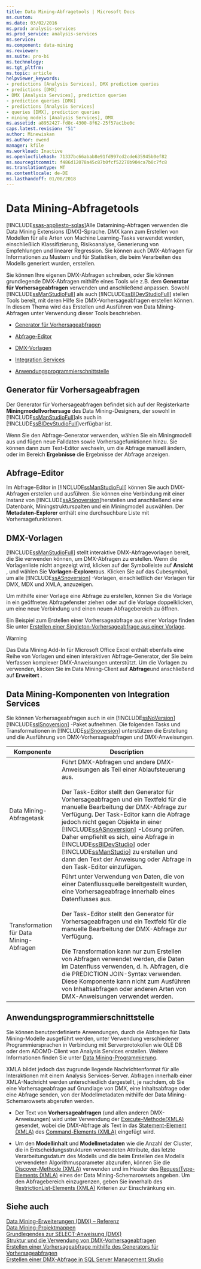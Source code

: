 ```yaml
---
title: Data Mining-Abfragetools | Microsoft Docs
ms.custom: 
ms.date: 03/02/2016
ms.prod: analysis-services
ms.prod_service: analysis-services
ms.service: 
ms.component: data-mining
ms.reviewer: 
ms.suite: pro-bi
ms.technology: 
ms.tgt_pltfrm: 
ms.topic: article
helpviewer_keywords:
- predictions [Analysis Services], DMX prediction queries
- predictions [DMX]
- DMX [Analysis Services], prediction queries
- prediction queries [DMX]
- predictions [Analysis Services]
- queries [DMX], prediction queries
- mining models [Analysis Services], DMX
ms.assetid: a8952427-fd8c-4300-8f62-25f57ac1be0c
caps.latest.revision: "51"
author: Minewiskan
ms.author: owend
manager: kfile
ms.workload: Inactive
ms.openlocfilehash: 71337bc66abab8e91fd997cd2cde635945b0ef82
ms.sourcegitcommit: f486d12078a45c87b0fcf52270b904ca7b0c7fc8
ms.translationtype: MT
ms.contentlocale: de-DE
ms.lasthandoff: 01/08/2018
---
```

# <a name="data-mining-query-tools"></a>Data Mining-Abfragetools
[!INCLUDE[ssas-appliesto-sqlas](../../includes/ssas-appliesto-sqlas.md)]Alle Datamining-Abfragen verwenden die Data Mining Extensions (DMX)-Sprache. DMX kann zum Erstellen von Modellen für alle Arten von Machine Learning-Tasks verwendet werden, einschließlich Klassifizierung, Risikoanalyse, Generierung von Empfehlungen und linearer Regression. Sie können auch DMX-Abfragen für Informationen zu Mustern und für Statistiken, die beim Verarbeiten des Modells generiert wurden, erstellen.  
  
 Sie können Ihre eigenen DMX-Abfragen schreiben, oder Sie können grundlegende DMX-Abfragen mithilfe eines Tools wie z.B. dem **Generator für Vorhersageabfragen** verwenden und anschließend anpassen. Sowohl [!INCLUDE[ssManStudioFull](../../includes/ssmanstudiofull-md.md)] als auch [!INCLUDE[ssBIDevStudioFull](../../includes/ssbidevstudiofull-md.md)] stellen Tools bereit, mit deren Hilfe Sie DMX-Vorhersageabfragen erstellen können. In diesem Thema wird das Erstellen und Ausführen von Data Mining-Abfragen unter Verwendung dieser Tools beschrieben.  
  
-   [Generator für Vorhersageabfragen](#bkmk_Builder)  
  
-   [Abfrage-Editor](#bkmk_QueryEditor)  
  
-   [DMX-Vorlagen](#bkmk_Templates)  
  
-   [Integration Services](#bkmk_SSIS)  
  
-   [Anwendungsprogrammierschnittstelle](#bkmk_API)  
  
##  <a name="bkmk_Builder"></a> Generator für Vorhersageabfragen  
 Der Generator für Vorhersageabfragen befindet sich auf der Registerkarte **Miningmodellvorhersage** des Data Mining-Designers, der sowohl in [!INCLUDE[ssManStudioFull](../../includes/ssmanstudiofull-md.md)]als auch in [!INCLUDE[ssBIDevStudioFull](../../includes/ssbidevstudiofull-md.md)]verfügbar ist.  
  
 Wenn Sie den Abfrage-Generator verwenden, wählen Sie ein Miningmodell aus und fügen neue Falldaten sowie Vorhersagefunktionen hinzu. Sie können dann zum Text-Editor wechseln, um die Abfrage manuell ändern, oder im Bereich **Ergebnisse** die Ergebnisse der Abfrage anzeigen.  
  
##  <a name="bkmk_QueryEditor"></a> Abfrage-Editor  
 Im Abfrage-Editor in [!INCLUDE[ssManStudioFull](../../includes/ssmanstudiofull-md.md)] können Sie auch DMX-Abfragen erstellen und ausführen. Sie können eine Verbindung mit einer Instanz von [!INCLUDE[ssASnoversion](../../includes/ssasnoversion-md.md)]herstellen und anschließend eine Datenbank, Miningstrukturspalten und ein Miningmodell auswählen. Der **Metadaten-Explorer** enthält eine durchsuchbare Liste mit Vorhersagefunktionen.  
  
##  <a name="bkmk_Templates"></a> DMX-Vorlagen  
 [!INCLUDE[ssManStudioFull](../../includes/ssmanstudiofull-md.md)] stellt interaktive DMX-Abfragevorlagen bereit, die Sie verwenden können, um DMX-Abfragen zu erstellen. Wenn die Vorlagenliste nicht angezeigt wird, klicken auf der Symbolleiste auf **Ansicht** , und wählen Sie **Vorlagen-Explorer**aus. Klicken Sie auf das Cubesymbol, um alle [!INCLUDE[ssASnoversion](../../includes/ssasnoversion-md.md)] -Vorlagen, einschließlich der Vorlagen für DMX, MDX und XMLA, anzuzeigen.  
  
 Um mithilfe einer Vorlage eine Abfrage zu erstellen, können Sie die Vorlage in ein geöffnetes Abfragefenster ziehen oder auf die Vorlage doppelklicken, um eine neue Verbindung und einen neuen Abfragebereich zu öffnen.  
  
 Ein Beispiel zum Erstellen einer Vorhersageabfrage aus einer Vorlage finden Sie unter [Erstellen einer Singleton-Vorhersageabfrage aus einer Vorlage](../../analysis-services/data-mining/create-a-singleton-prediction-query-from-a-template.md).  
  
> [!WARNING]  
>  Das Data Mining Add-In für Microsoft Office Excel enthält ebenfalls eine Reihe von Vorlagen und einen interaktiven Abfrage-Generator, der Sie beim Verfassen komplexer DMX-Anweisungen unterstützt. Um die Vorlagen zu verwenden, klicken Sie im Data Mining-Client auf **Abfrage**und anschließend auf **Erweitert** .  
  
##  <a name="bkmk_SSIS"></a> Data Mining-Komponenten von Integration Services  
 Sie können Vorhersageabfragen auch in ein [!INCLUDE[ssNoVersion](../../includes/ssnoversion-md.md)] [!INCLUDE[ssISnoversion](../../includes/ssisnoversion-md.md)] -Paket aufnehmen. Die folgenden Tasks und Transformationen in [!INCLUDE[ssISnoversion](../../includes/ssisnoversion-md.md)] unterstützen die Erstellung und die Ausführung von DMX-Vorhersageabfragen und DMX-Anweisungen.  
  
|Komponente|Description|  
|---------------|-----------------|  
|Data Mining-Abfragetask|Führt DMX-Abfragen und andere DMX-Anweisungen als Teil einer Ablaufsteuerung aus.<br /><br /> Der Task-Editor stellt den Generator für Vorhersageabfragen und ein Textfeld für die manuelle Bearbeitung der DMX-Abfrage zur Verfügung. Der Task-Editor kann die Abfrage jedoch nicht gegen Objekte in einer [!INCLUDE[ssASnoversion](../../includes/ssasnoversion-md.md)] -Lösung prüfen. Daher empfiehlt es sich, eine Abfrage in [!INCLUDE[ssBIDevStudio](../../includes/ssbidevstudio-md.md)] oder [!INCLUDE[ssManStudio](../../includes/ssmanstudio-md.md)] zu erstellen und dann den Text der Anweisung oder Abfrage in den Task-Editor einzufügen.|  
|Transformation für Data Mining-Abfragen|Führt unter Verwendung von Daten, die von einer Datenflussquelle bereitgestellt wurden, eine Vorhersageabfrage innerhalb eines Datenflusses aus.<br /><br /> Der Task-Editor stellt den Generator für Vorhersageabfragen und ein Textfeld für die manuelle Bearbeitung der DMX-Abfrage zur Verfügung.<br /><br /> Die Transformation kann nur zum Erstellen von Abfragen verwendet werden, die Daten im Datenfluss verwenden, d. h. Abfragen, die die PREDICTION JOIN-Syntax verwenden. Diese Komponente kann nicht zum Ausführen von Inhaltsabfragen oder anderen Arten von DMX-Anweisungen verwendet werden.|  
  
##  <a name="bkmk_API"></a> Anwendungsprogrammierschnittstelle  
 Sie können benutzerdefinierte Anwendungen, durch die Abfragen für Data Mining-Modelle ausgeführt werden, unter Verwendung verschiedener Programmiersprachen in Verbindung mit Serverprotokollen wie OLE DB oder dem ADOMD-Client von Analysis Services erstellen. Weitere Informationen finden Sie unter [Data Mining-Programmierung](../../analysis-services/data-mining-programming.md).  
  
 XMLA bildet jedoch das zugrunde liegende Nachrichtenformat für alle Interaktionen mit einem Analysis Services-Server. Abfragen innerhalb einer XMLA-Nachricht werden unterschiedlich dargestellt, je nachdem, ob Sie eine Vorhersageabfrage auf Grundlage von DMX, eine Inhaltsabfrage oder eine Abfrage senden, von der Modellmetadaten mithilfe der Data Mining-Schemarowsets abgerufen werden.  
  
-   Der Text von **Vorhersageabfragen** (und allen anderen DMX-Anweisungen) wird unter Verwendung der [Execute-Methode&#40;XMLA&#41;](../../analysis-services/xmla/xml-elements-methods-execute.md) gesendet, wobei die DMX-Abfrage als Text in das [Statement-Element &#40;XMLA&#41;](../../analysis-services/xmla/xml-elements-commands/statement-element-xmla.md) des [Command-Elements &#40;XMLA&#41;](../../analysis-services/xmla/xml-elements-properties/command-element-xmla.md) eingefügt wird.  
  
-   Um den **Modellinhalt** und **Modellmetadaten** wie die Anzahl der Cluster, die in Entscheidungsstrukturen verwendeten Attribute, das letzte Verarbeitungsdatum des Modells und die beim Erstellen des Modells verwendeten Algorithmusparameter abzurufen, können Sie die [Discover-Methode &#40;XMLA&#41;](../../analysis-services/xmla/xml-elements-methods-discover.md) verwenden und im Header des [RequestType-Elements &#40;XMLA&#41;](../../analysis-services/xmla/xml-elements-properties/requesttype-element-xmla.md) eines der Data Mining-Schemarowsets angeben. Um den Abfragebereich einzugrenzen, geben Sie innerhalb des [RestrictionList-Elements &#40;XMLA&#41;](../../analysis-services/xmla/xml-elements-properties/restrictionlist-element-xmla.md) Kriterien zur Einschränkung ein.  
  
## <a name="see-also"></a>Siehe auch  
 [Data Mining-Erweiterungen &#40;DMX&#41; – Referenz](../../dmx/data-mining-extensions-dmx-reference.md)   
 [Data Mining-Projektmappen](../../analysis-services/data-mining/data-mining-solutions.md)   
 [Grundlegendes zur SELECT-Anweisung (DMX)](../../dmx/understanding-the-dmx-select-statement.md)   
 [Struktur und die Verwendung von DMX-Vorhersageabfragen](../../dmx/structure-and-usage-of-dmx-prediction-queries.md)   
 [Erstellen einer Vorhersageabfrage mithilfe des Generators für Vorhersageabfragen](../../analysis-services/data-mining/create-a-prediction-query-using-the-prediction-query-builder.md)   
 [Erstellen einer DMX-Abfrage in SQL Server Management Studio](../../analysis-services/data-mining/create-a-dmx-query-in-sql-server-management-studio.md)  
  
  
